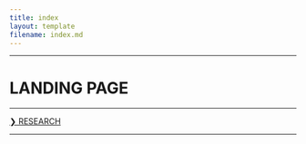 ```yaml
---
title: index
layout: template
filename: index.md
---
```


- - - -

# LANDING PAGE

- - - -

[❯ RESEARCH](https://patchposting.github.io/research/)

- - - -
